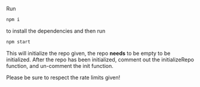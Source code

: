Run

```javascript
npm i
```

to install the dependencies
and then run

```javascript
npm start
```

This will initialize the repo given, the repo **needs** to be empty to be initialized.
After the repo has been initialized, comment out the initializeRepo function, and un-comment the init function.

Please be sure to respect the rate limits given!
